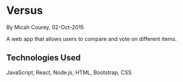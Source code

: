 Versus
======

By Micah Courey, 02-Oct-2015

A web app that allows users to compare and vote on different items.

Technologies Used
----------
JavaScript, React, Node.js, HTML, Bootstrap, CSS
